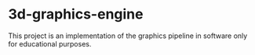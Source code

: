 3d-graphics-engine
==================

This project is an implementation of the graphics pipeline in software only for educational purposes.

